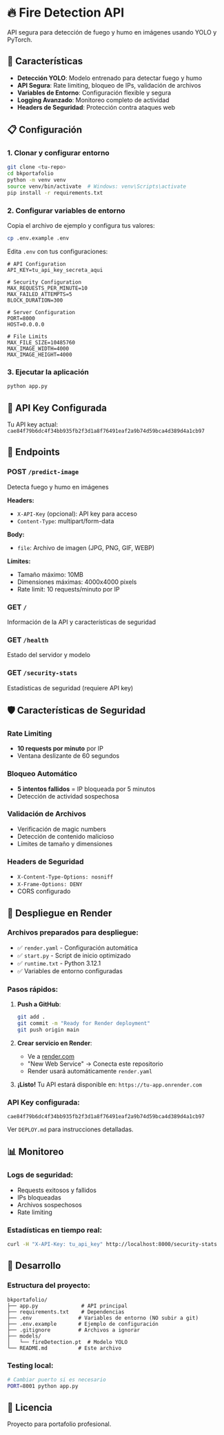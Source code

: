 # 🔥 Fire Detection API

API segura para detección de fuego y humo en imágenes usando YOLO y PyTorch.

## 🚀 Características

- **Detección YOLO**: Modelo entrenado para detectar fuego y humo
- **API Segura**: Rate limiting, bloqueo de IPs, validación de archivos
- **Variables de Entorno**: Configuración flexible y segura
- **Logging Avanzado**: Monitoreo completo de actividad
- **Headers de Seguridad**: Protección contra ataques web

## 📋 Configuración

### 1. Clonar y configurar entorno

```bash
git clone <tu-repo>
cd bkportafolio
python -m venv venv
source venv/bin/activate  # Windows: venv\Scripts\activate
pip install -r requirements.txt
```

### 2. Configurar variables de entorno

Copia el archivo de ejemplo y configura tus valores:

```bash
cp .env.example .env
```

Edita `.env` con tus configuraciones:

```env
# API Configuration
API_KEY=tu_api_key_secreta_aqui

# Security Configuration
MAX_REQUESTS_PER_MINUTE=10
MAX_FAILED_ATTEMPTS=5
BLOCK_DURATION=300

# Server Configuration
PORT=8000
HOST=0.0.0.0

# File Limits
MAX_FILE_SIZE=10485760
MAX_IMAGE_WIDTH=4000
MAX_IMAGE_HEIGHT=4000
```

### 3. Ejecutar la aplicación

```bash
python app.py
```

## 🔑 API Key Configurada

Tu API key actual: `cae84f79b6dc4f34bb935fb2f3d1a8f76491eaf2a9b74d59bca4d389d4a1cb97`

## 📡 Endpoints

### POST `/predict-image`
Detecta fuego y humo en imágenes

**Headers:**
- `X-API-Key` (opcional): API key para acceso
- `Content-Type`: multipart/form-data

**Body:**
- `file`: Archivo de imagen (JPG, PNG, GIF, WEBP)

**Límites:**
- Tamaño máximo: 10MB
- Dimensiones máximas: 4000x4000 pixels
- Rate limit: 10 requests/minuto por IP

### GET `/`
Información de la API y características de seguridad

### GET `/health`
Estado del servidor y modelo

### GET `/security-stats`
Estadísticas de seguridad (requiere API key)

## 🛡️ Características de Seguridad

### Rate Limiting
- **10 requests por minuto** por IP
- Ventana deslizante de 60 segundos

### Bloqueo Automático
- **5 intentos fallidos** = IP bloqueada por 5 minutos
- Detección de actividad sospechosa

### Validación de Archivos
- Verificación de magic numbers
- Detección de contenido malicioso
- Límites de tamaño y dimensiones

### Headers de Seguridad
- `X-Content-Type-Options: nosniff`
- `X-Frame-Options: DENY`
- CORS configurado

## 🚀 Despliegue en Render

### Archivos preparados para despliegue:
- ✅ `render.yaml` - Configuración automática
- ✅ `start.py` - Script de inicio optimizado
- ✅ `runtime.txt` - Python 3.12.1
- ✅ Variables de entorno configuradas

### Pasos rápidos:
1. **Push a GitHub**:
   ```bash
   git add .
   git commit -m "Ready for Render deployment"
   git push origin main
   ```

2. **Crear servicio en Render**:
   - Ve a [render.com](https://render.com)
   - "New Web Service" → Conecta este repositorio
   - Render usará automáticamente `render.yaml`

3. **¡Listo!** Tu API estará disponible en: `https://tu-app.onrender.com`

### API Key configurada:
```
cae84f79b6dc4f34bb935fb2f3d1a8f76491eaf2a9b74d59bca4d389d4a1cb97
```

Ver `DEPLOY.md` para instrucciones detalladas.

## 📊 Monitoreo

### Logs de seguridad:
- Requests exitosos y fallidos
- IPs bloqueadas
- Archivos sospechosos
- Rate limiting

### Estadísticas en tiempo real:
```bash
curl -H "X-API-Key: tu_api_key" http://localhost:8000/security-stats
```

## 🔧 Desarrollo

### Estructura del proyecto:
```
bkportafolio/
├── app.py              # API principal
├── requirements.txt    # Dependencias
├── .env               # Variables de entorno (NO subir a git)
├── .env.example       # Ejemplo de configuración
├── .gitignore         # Archivos a ignorar
├── models/
│   └── fireDetection.pt  # Modelo YOLO
└── README.md          # Este archivo
```

### Testing local:
```bash
# Cambiar puerto si es necesario
PORT=8001 python app.py
```

## 📄 Licencia

Proyecto para portafolio profesional.
